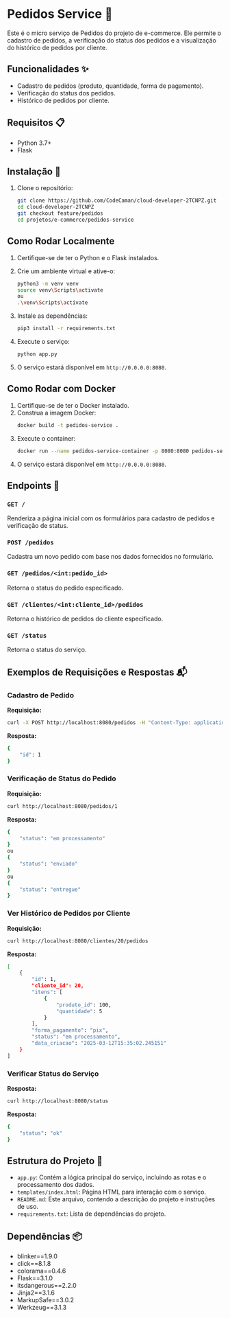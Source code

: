 # Pedidos Service 🛒

Este é o micro serviço de Pedidos do projeto de e-commerce. Ele permite o cadastro de pedidos, a verificação do status dos pedidos e a visualização do histórico de pedidos por cliente.

## Funcionalidades ✨

- Cadastro de pedidos (produto, quantidade, forma de pagamento).
- Verificação do status dos pedidos.
- Histórico de pedidos por cliente.

## Requisitos 📋

- Python 3.7+
- Flask

## Instalação 🔧

1. Clone o repositório:

    ```bash
    git clone https://github.com/CodeCaman/cloud-developer-2TCNPZ.git
    cd cloud-developer-2TCNPZ
    git checkout feature/pedidos
    cd projetos/e-commerce/pedidos-service
    ```

## Como Rodar Localmente

1. Certifique-se de ter o Python e o Flask instalados.
   
2. Crie um ambiente virtual e ative-o:

    ```bash
    python3 -m venv venv
    source venv\Scripts\activate
    ou
    .\venv\Scripts\activate
    ```

3. Instale as dependências:

    ```bash
    pip3 install -r requirements.txt
    ```

4. Execute o serviço:
    ```sh
    python app.py
    ```
5. O serviço estará disponível em `http://0.0.0.0:8080`.

## Como Rodar com Docker

1. Certifique-se de ter o Docker instalado.
2. Construa a imagem Docker:
    ```sh
    docker build -t pedidos-service .
    ```
3. Execute o container:
    ```sh
    docker run --name pedidos-service-container -p 8080:8080 pedidos-service
    ```
4. O serviço estará disponível em `http://0.0.0.0:8080`.

## Endpoints 🔄

### `GET /`

Renderiza a página inicial com os formulários para cadastro de pedidos e verificação de status.

### `POST /pedidos`

Cadastra um novo pedido com base nos dados fornecidos no formulário.

### `GET /pedidos/<int:pedido_id>`

Retorna o status do pedido especificado.

### `GET /clientes/<int:cliente_id>/pedidos`

Retorna o histórico de pedidos do cliente especificado.

### `GET /status`

Retorna o status do serviço.

## Exemplos de Requisições e Respostas 📬

### Cadastro de Pedido

**Requisição:**
```bash
curl -X POST http://localhost:8080/pedidos -H "Content-Type: application/json" -d '{"cliente_id": 20, "itens": [{"produto_id": 100, "quantidade": 5}], "forma_pagamento": "pix"}'
```

**Resposta:**

```bash
{
    "id": 1
}
```

### Verificação de Status do Pedido

**Requisição:**

```bash
curl http://localhost:8080/pedidos/1
```
**Resposta:**

```bash
{
    "status": "em processamento"
}
ou
{
    "status": "enviado"
}
ou
{
    "status": "entregue"
}
```

### Ver Histórico de Pedidos por Cliente

**Requisição:**

```bash
curl http://localhost:8080/clientes/20/pedidos
```
**Resposta:**

```bash
[
    {
        "id": 1,
        "cliente_id": 20,
        "itens": [
            {
                "produto_id": 100,
                "quantidade": 5
            }
        ],
        "forma_pagamento": "pix",
        "status": "em processamento",
        "data_criacao": "2025-03-12T15:35:02.245151"
    }
]
```
### Verificar Status do Serviço

**Resposta:**

```bash
curl http://localhost:8080/status
```

**Resposta:**

```bash
{
    "status": "ok"
}
```

## Estrutura do Projeto 📁

- `app.py`: Contém a lógica principal do serviço, incluindo as rotas e o processamento dos dados.
- `templates/index.html`: Página HTML para interação com o serviço.
- `README.md`: Este arquivo, contendo a descrição do projeto e instruções de uso.
- `requirements.txt`: Lista de dependências do projeto.

## Dependências 📦

- blinker==1.9.0
- click==8.1.8
- colorama==0.4.6
- Flask==3.1.0
- itsdangerous==2.2.0
- Jinja2==3.1.6
- MarkupSafe==3.0.2
- Werkzeug==3.1.3
